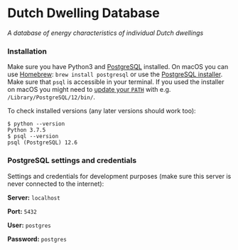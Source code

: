 # Dutch Dwelling Database
*A database of energy characteristics of individual Dutch dwellings*


### Installation

Make sure you have Python3 and [PostgreSQL](https://www.postgresql.org/download/) installed. On macOS you can use [Homebrew](https://brew.sh/):
`brew install postgresql` or use the [PostgreSQL installer](https://www.enterprisedb.com/downloads/postgres-postgresql-downloads). Make sure that `psql` is accessible in your terminal. If you used the installer on macOS you might need to [update your `PATH`](https://dba.stackexchange.com/a/3008) with e.g. `/Library/PostgreSQL/12/bin/`.


To check installed versions (any later versions should work too):

```
$ python --version
Python 3.7.5
$ psql --version
psql (PostgreSQL) 12.6
```

### PostgreSQL settings and credentials

Settings and credentials for development purposes (make sure this server is never connected to the internet):

**Server:** `localhost`

**Port:** `5432`

**User:** `postgres`

**Password:** `postgres`

